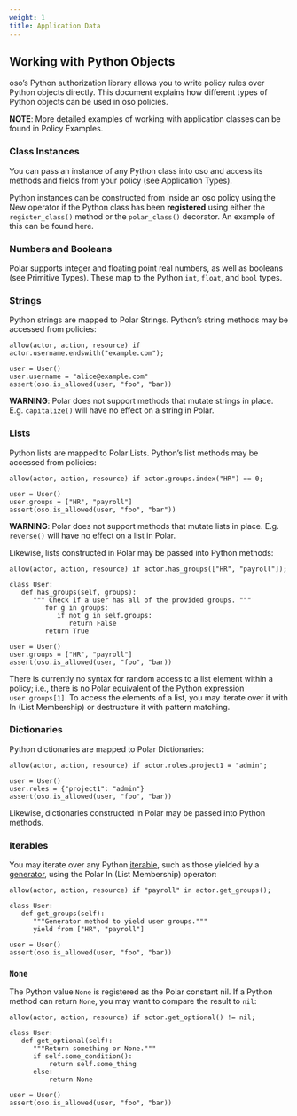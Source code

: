 ```yaml
---
weight: 1
title: Application Data
---
```


## Working with Python Objects

oso’s Python authorization library allows you to write policy rules over Python objects directly.
This document explains how different types of Python objects can be used in oso policies.

**NOTE**: More detailed examples of working with application classes can be found in Policy Examples.

### Class Instances

You can pass an instance of any Python class into oso and access its methods and fields from your policy (see Application Types).

Python instances can be constructed from inside an oso policy using the New operator if the Python class has been **registered** using
either the `register_class()` method or the `polar_class()` decorator.
An example of this can be found here.

### Numbers and Booleans

Polar supports integer and floating point real numbers, as well as booleans (see Primitive Types).
These map to the Python `int`, `float`, and `bool` types.

### Strings

Python strings are mapped to Polar Strings. Python’s string methods may be accessed from policies:

```
allow(actor, action, resource) if actor.username.endswith("example.com");
```

```
user = User()
user.username = "alice@example.com"
assert(oso.is_allowed(user, "foo", "bar))
```

**WARNING**: Polar does not support methods that mutate strings in place. E.g. `capitalize()` will have no effect on
a string in Polar.

### Lists

Python lists are mapped to Polar Lists. Python’s list methods may be accessed from policies:

```
allow(actor, action, resource) if actor.groups.index("HR") == 0;
```

```
user = User()
user.groups = ["HR", "payroll"]
assert(oso.is_allowed(user, "foo", "bar"))
```

**WARNING**: Polar does not support methods that mutate lists in place. E.g. `reverse()` will have no effect on
a list in Polar.

Likewise, lists constructed in Polar may be passed into Python methods:

```
allow(actor, action, resource) if actor.has_groups(["HR", "payroll"]);
```

```
class User:
   def has_groups(self, groups):
      """ Check if a user has all of the provided groups. """
         for g in groups:
            if not g in self.groups:
               return False
         return True

user = User()
user.groups = ["HR", "payroll"]
assert(oso.is_allowed(user, "foo", "bar))
```

There is currently no syntax for random access to a list element within a policy;
i.e., there is no Polar equivalent of the Python expression `user.groups[1]`.
To access the elements of a list, you may iterate over it with In (List Membership)
or destructure it with pattern matching.

### Dictionaries

Python dictionaries are mapped to Polar Dictionaries:

```
allow(actor, action, resource) if actor.roles.project1 = "admin";
```

```
user = User()
user.roles = {"project1": "admin"}
assert(oso.is_allowed(user, "foo", "bar))
```

Likewise, dictionaries constructed in Polar may be passed into Python methods.

### Iterables

You may iterate over any Python [iterable](https://docs.python.org/3/glossary.html#term-iterable),
such as those yielded by a [generator](https://docs.python.org/3/glossary.html#term-generator),
using the Polar In (List Membership) operator:

```
allow(actor, action, resource) if "payroll" in actor.get_groups();
```

```
class User:
   def get_groups(self):
      """Generator method to yield user groups."""
      yield from ["HR", "payroll"]

user = User()
assert(oso.is_allowed(user, "foo", "bar))
```

### `None`

The Python value `None` is registered as the Polar constant nil.
If a Python method can return `None`, you may want to compare the result
to `nil`:

```
allow(actor, action, resource) if actor.get_optional() != nil;
```

```
class User:
   def get_optional(self):
      """Return something or None."""
      if self.some_condition():
          return self.some_thing
      else:
          return None

user = User()
assert(oso.is_allowed(user, "foo", "bar))
```

<!-- ### Summary

### Python → Polar Types Summary

| Python type

 | Polar type

 |     |
 | --- ||  |  |  |  |  ||  |  |  |  |  |  |  |
| int

                                                            | Integer

                                                                                 |
| float

                                                          | Float

                                                                                   |
| bool

                                                           | Boolean

                                                                                 |
| list

                                                           | List

                                                                                    |
| dict

                                                           | Dictionary

                                                                              |
| str

                                                            | String

                                                                                  | -->

